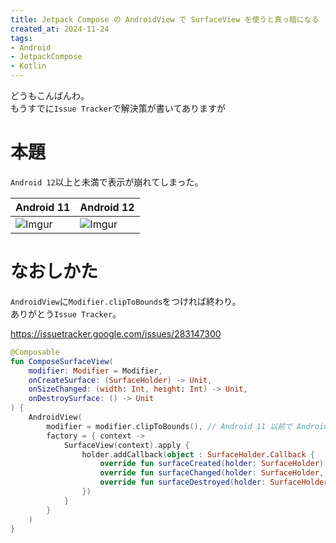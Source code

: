 ```yaml
---
title: Jetpack Compose の AndroidView で SurfaceView を使うと真っ暗になる
created_at: 2024-11-24
tags:
- Android
- JetpackCompose
- Kotlin
---
```


どうもこんばんわ。  
もうすでに`Issue Tracker`で解決策が書いてありますが

# 本題
`Android 12`以上と未満で表示が崩れてしまった。  

| Android 11                                | Android 12                                |
|-------------------------------------------|-------------------------------------------|
| ![Imgur](https://i.imgur.com/bi4Jjun.png) | ![Imgur](https://i.imgur.com/rkL6Kxm.png) |

# なおしかた
`AndroidView`に`Modifier.clipToBounds`をつければ終わり。  
ありがとう`Issue Tracker`。

https://issuetracker.google.com/issues/283147300

```kotlin
@Composable
fun ComposeSurfaceView(
    modifier: Modifier = Modifier,
    onCreateSurface: (SurfaceHolder) -> Unit,
    onSizeChanged: (width: Int, height: Int) -> Unit,
    onDestroySurface: () -> Unit
) {
    AndroidView(
        modifier = modifier.clipToBounds(), // Android 11 以前で AndroidView + SurfaceView すると背景が真っ暗になるので必要
        factory = { context ->
            SurfaceView(context).apply {
                holder.addCallback(object : SurfaceHolder.Callback {
                    override fun surfaceCreated(holder: SurfaceHolder) = onCreateSurface(holder)
                    override fun surfaceChanged(holder: SurfaceHolder, format: Int, width: Int, height: Int) = onSizeChanged(width, height)
                    override fun surfaceDestroyed(holder: SurfaceHolder) = onDestroySurface()
                })
            }
        }
    )
}
```
